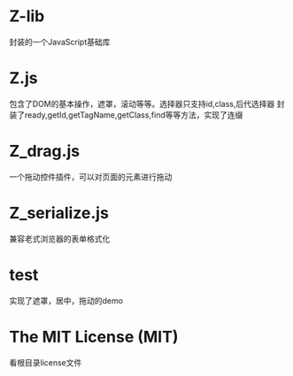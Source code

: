# Z-lib
封装的一个JavaScript基础库

# Z.js
包含了DOM的基本操作，遮罩，滚动等等。选择器只支持id,class,后代选择器
封装了ready,getId,getTagName,getClass,find等等方法，实现了连缀

# Z_drag.js
一个拖动控件插件，可以对页面的元素进行拖动

# Z_serialize.js
兼容老式浏览器的表单格式化

# test
实现了遮罩，居中，拖动的demo

# The MIT License (MIT)
看根目录license文件
